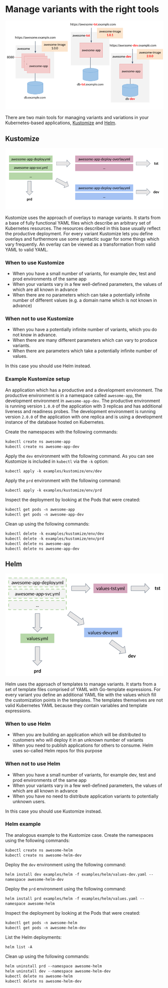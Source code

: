 # Manage variants with the right tools

![Examples of things that may vary between variants of a deployment](./img/variants.png "Variants")

There are two main tools for managing variants and variations in your Kubernetes-based applications, [Kustomize](https://kustomize.io/) and [Helm](https://helm.sh/).

## Kustomize

![Illustration of the way Kustomize works](./img/kustomize.png "Kustomize")

Kustomize uses the approach of overlays to manage variants. It starts from a base of fully functional YAML files which describe an arbitrary set of Kubernetes resources. The resources described in this base usually reflect the productive deployment. For every variant Kustomize lets you define overlays and furthermore use some syntactic sugar for some things which vary frequently. An overlay can be viewed as a transformation from valid YAML to valid YAML.

### When to use Kustomize

- When you have a small number of variants, for example dev, test and prod environments of the same app
- When your variants vary in a few well-defined parameters, the values of which are all known in advance
- When there are no parameters which can take a potentially infinite number of different values (e.g. a domain name which is not known in advance)

### When not to use Kustomize

- When you have a potentially infinite number of variants, which you do not know in advance.
- When there are many different parameters which can vary to produce variants.
- When there are parameters which take a potentially infinite number of values.

In this case you should use Helm instead.

### Example Kustomize setup

An application which has a productive and a development environment. The productive environment is in a namespace called `awesome-app`, the development environment in `awesome-app-dev`. The productive environment is running version `1.0.0` of the application with 3 replicas and has additional liveness and readiness probes. The development environment is running version `2.0.0` of the application with one replica and is using a development instance of the database hosted on Kubernetes.

Create the namespaces with the following commands:

```shell
kubectl create ns awesome-app
kubectl create ns awesome-app-dev
```

Apply the `dev` environment with the following command. As you can see Kustomize is included in `kubectl` via the `-k` option:

```shell
kubectl apply -k examples/kustomize/env/dev
```

Apply the `prd` environment with the following command:

```shell
kubectl apply -k examples/kustomize/env/prd
```

Inspect the deployment by looking at the Pods that were created:

```shell
kubectl get pods -n awesome-app
kubectl get pods -n awesome-app-dev
```

Clean up using the following commands:

```shell
kubectl delete -k examples/kustomize/env/dev
kubectl delete -k examples/kustomize/env/prd
kubectl delete ns awesome-app
kubectl delete ns awesome-app-dev
```

## Helm

![Illustration of the way Helm works](./img/helm.png "Helm")

Helm uses the approach of templates to manage variants. It starts from a set of template files comprised of YAML with Go-template expressions. For every variant you define an additional YAML file with the values which fill the customization points in the templates. The templates themselves are not valid Kubernetes YAML because they contain variables and template expressions.

### When to use Helm

- When you are building an application which will be distributed to customers who will deploy it in an unknown number of variants
- When you need to publish applications for others to consume. Helm uses so-called Helm repos for this purpose

### When not to use Helm

- When you have a small number of variants, for example dev, test and prod environments of the same app
- When your variants vary in a few well-defined parameters, the values of which are all known in advance
- When you have no need to distribute application variants to potentially unknown users.

In this case you should use Kustomize instead.

### Helm example

The analogous example to the Kustomize case. Create the namespaces using the following commands:

```shell
kubectl create ns awesome-helm
kubectl create ns awesome-helm-dev
```

Deploy the `dev` environment using the following command:

```shell
helm install dev examples/helm -f examples/helm/values-dev.yaml --namespace awesome-helm-dev
```

Deploy the `prd` environment using the following command:

```shell
helm install prd examples/helm -f examples/helm/values.yaml --namespace awesome-helm
```

Inspect the deployment by looking at the Pods that were created:

```shell
kubectl get pods -n awesome-helm
kubectl get pods -n awesome-helm-dev
```

List the Helm deployments:

```shell
helm list -A
```

Clean up using the following commands:

```shell
helm uninstall prd --namespace awesome-helm
helm uninstall dev --namespace awesome-helm-dev
kubectl delete ns awesome-helm
kubectl delete ns awesome-helm-dev
```
